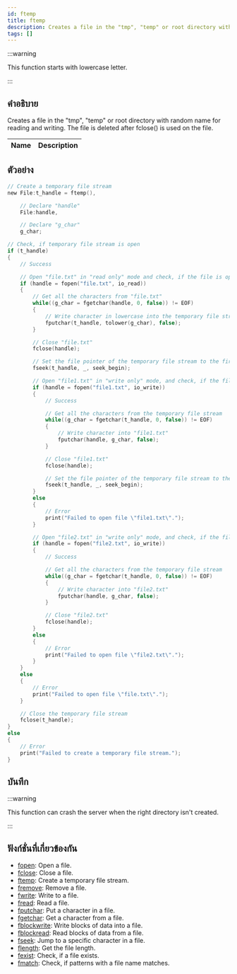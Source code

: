 ```yaml
---
id: ftemp
title: ftemp
description: Creates a file in the "tmp", "temp" or root directory with random name for reading and writing.
tags: []
---
```


:::warning

This function starts with lowercase letter.

:::

## คำอธิบาย

Creates a file in the "tmp", "temp" or root directory with random name for reading and writing. The file is deleted after fclose() is used on the file.

| Name | Description |
| ---- | ----------- |


## ตัวอย่าง

```c
// Create a temporary file stream
new File:t_handle = ftemp(),

    // Declare "handle"
    File:handle,

    // Declare "g_char"
    g_char;

// Check, if temporary file stream is open
if (t_handle)
{
    // Success

    // Open "file.txt" in "read only" mode and check, if the file is open
    if (handle = fopen("file.txt", io_read))
    {
        // Get all the characters from "file.txt"
        while((g_char = fgetchar(handle, 0, false)) != EOF)
        {
            // Write character in lowercase into the temporary file stream
            fputchar(t_handle, tolower(g_char), false);
        }

        // Close "file.txt"
        fclose(handle);

        // Set the file pointer of the temporary file stream to the first byte
        fseek(t_handle, _, seek_begin);

        // Open "file1.txt" in "write only" mode, and check, if the file is open
        if (handle = fopen("file1.txt", io_write))
        {
            // Success

            // Get all the characters from the temporary file stream
            while((g_char = fgetchar(t_handle, 0, false)) != EOF)
            {
                // Write character into "file1.txt"
                fputchar(handle, g_char, false);
            }

            // Close "file1.txt"
            fclose(handle);

            // Set the file pointer of the temporary file stream to the first byte
            fseek(t_handle, _, seek_begin);
        }
        else
        {
            // Error
            print("Failed to open file \"file1.txt\".");
        }

        // Open "file2.txt" in "write only" mode, and check, if the file is open
        if (handle = fopen("file2.txt", io_write))
        {
            // Success

            // Get all the characters from the temporary file stream
            while((g_char = fgetchar(t_handle, 0, false)) != EOF)
            {
                // Write character into "file2.txt"
                fputchar(handle, g_char, false);
            }

            // Close "file2.txt"
            fclose(handle);
        }
        else
        {
            // Error
            print("Failed to open file \"file2.txt\".");
        }
    }
    else
    {
        // Error
        print("Failed to open file \"file.txt\".");
    }

    // Close the temporary file stream
    fclose(t_handle);
}
else
{
    // Error
    print("Failed to create a temporary file stream.");
}
```

## บันทึก

:::warning

This function can crash the server when the right directory isn't created.

:::

## ฟังก์ชั่นที่เกี่ยวข้องกัน

- [fopen](../functions/fopen): Open a file.
- [fclose](../functions/fclose): Close a file.
- [ftemp](../functions/ftemp): Create a temporary file stream.
- [fremove](../functions/fremove): Remove a file.
- [fwrite](../functions/fwrite): Write to a file.
- [fread](../functions/fread): Read a file.
- [fputchar](../functions/fputchar): Put a character in a file.
- [fgetchar](../functions/fgetchar): Get a character from a file.
- [fblockwrite](../functions/fblockwrite): Write blocks of data into a file.
- [fblockread](../functions/fblockread): Read blocks of data from a file.
- [fseek](../functions/fseek): Jump to a specific character in a file.
- [flength](../functions/flength): Get the file length.
- [fexist](../functions/fexist): Check, if a file exists.
- [fmatch](../functions/fmatch): Check, if patterns with a file name matches.
